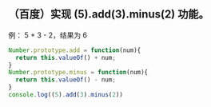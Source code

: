 ## （百度）实现 (5).add(3).minus(2) 功能。
例： 5 + 3 - 2，结果为 6
```js
Number.prototype.add = function(num){
  return this.valueOf() + num;
}
Number.prototype.minus = function(num){
  return this.valueOf() - num;
}
console.log((5).add(3).minus(2))
```